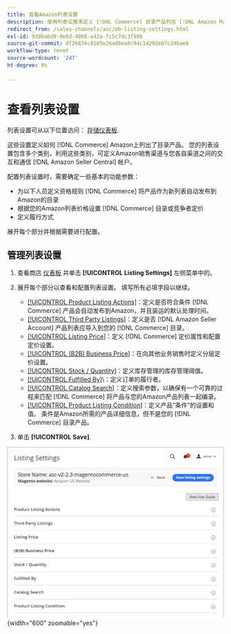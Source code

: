 ```yaml
---
title: 查看Amazon列表设置
description: 使用列表设置来定义 [!DNL Commerce] 目录产品列在 [!DNL Amazon Marketplace].
redirect_from: /sales-channels/asc/ob-listing-settings.html
exl-id: 939babd0-8e6d-40b8-a42a-fc5c7dc3f98b
source-git-commit: df26834c81b5e26ad0ea8c94c14292eb7c24bae8
workflow-type: tm+mt
source-wordcount: '247'
ht-degree: 0%

---
```


# 查看列表设置

列表设置可从以下位置访问： [存储仪表板](./amazon-store-dashboard.md).

这些设置定义如何 [!DNL Commerce] Amazon上列出了目录产品。 您的列表设置包含多个类别，利用这些类别，可定义Amazon销售渠道与您各自渠道之间的交互和通信 [!DNL Amazon Seller Central] 帐户。

配置列表设置时，需要确定一些基本的功能参数：

- 为以下人员定义资格规则 [!DNL Commerce] 将产品作为新列表自动发布到Amazon的目录
- 根据您的Amazon列表价格设置 [!DNL Commerce] 目录或竞争者定价
- 定义履行方式

展开每个部分并根据需要进行配置。

## 管理列表设置

1. 查看商店 [仪表板](./amazon-store-dashboard.md) 并单击 **[!UICONTROL Listing Settings]** 左侧菜单中的。

1. 展开每个部分以查看和配置列表设置。 填写所有必填字段以继续。

   - [[!UICONTROL Product Listing Actions]](./product-listing-actions.md)：定义是否符合条件 [!DNL Commerce] 产品会自动发布到Amazon，并且装运的默认处理时间。
   - [[!UICONTROL Third Party Listings]](./third-party-listing-settings.md)：定义是否 [!DNL Amazon Seller Account] 产品列表应导入到您的 [!DNL Commerce] 目录。
   - [[!UICONTROL Listing Price]](./listing-price.md)：定义 [!DNL Commerce] 定价属性和配置定价设置。
   - [[!UICONTROL (B2B) Business Price]](./business-pricing.md)：在向其他业务销售时定义分层定价设置。
   - [[!UICONTROL Stock / Quantity]](./stock-quantity.md)：定义库存管理的库存管理阈值。
   - [[!UICONTROL Fulfilled By]](./fulfilled-by.md)\：定义订单的履行者。
   - [[!UICONTROL Catalog Search]](./catalog-search.md)：定义搜索参数，以确保有一个可靠的过程来匹配 [!DNL Commerce] 将产品与您的Amazon产品列表一起编录。
   - [[!UICONTROL Product Listing Condition]](./product-listing-condition.md)：定义产品“条件”的设置和值。 条件是Amazon所需的产品详细信息，但不是您的 [!DNL Commerce] 目录产品。

1. 单击 **[!UICONTROL Save]**.

![列表设置](assets/amazon-listing-settings.png){width="600" zoomable="yes"}
